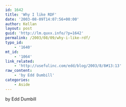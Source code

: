 ```yaml
---
id: 1642
title: 'Why I like RDF'
date: '2003-08-09T14:07:56+00:00'
author: Kellan
layout: post
guid: 'http://lm.quxx.info/?p=1642'
permalink: /2003/08/09/why-i-like-rdf/
typo_id:
    - '1640'
mt_id:
    - '1064'
link_related:
    - 'http://usefulinc.com/edd/blog/2003/8/8#13:13'
raw_content:
    - 'by Edd Dumbill'
categories:
    - Aside
---
```


by Edd Dumbill